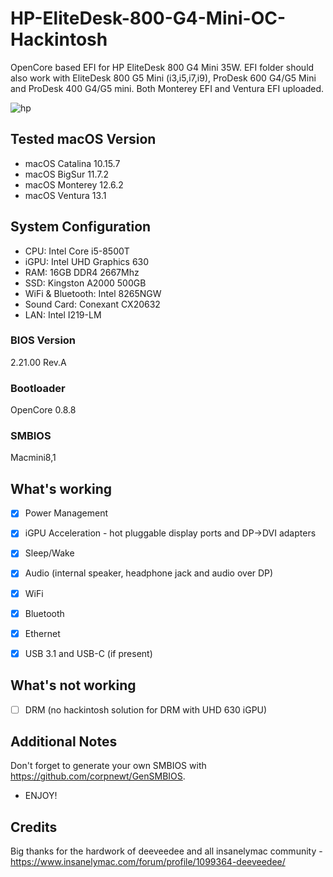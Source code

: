 # HP-EliteDesk-800-G4-Mini-OC-Hackintosh


OpenCore based EFI for HP EliteDesk 800 G4 Mini 35W. EFI folder should also work with EliteDesk 800 G5 Mini (i3,i5,i7,i9), ProDesk 600 G4/G5 Mini and ProDesk 400 G4/G5 mini. Both Monterey EFI and Ventura EFI uploaded.


![hp](https://user-images.githubusercontent.com/93620854/212490075-5390ef5f-fd90-4c76-ad38-4487d1f2bc08.png)





## Tested macOS Version

- macOS Catalina 10.15.7
- macOS BigSur 11.7.2
- macOS Monterey 12.6.2
- macOS Ventura 13.1


## System Configuration

- CPU:  Intel Core i5-8500T
- iGPU: Intel UHD Graphics 630
- RAM:  16GB DDR4 2667Mhz
- SSD:  Kingston A2000 500GB
- WiFi & Bluetooth: Intel 8265NGW
- Sound Card: Conexant CX20632
- LAN: Intel I219-LM

### BIOS Version

2.21.00 Rev.A


### Bootloader

OpenCore 0.8.8

### SMBIOS

Macmini8,1



## What's working

 - [x] Power Management
 
 - [x] iGPU Acceleration - hot pluggable display ports and DP->DVI adapters

 - [x] Sleep/Wake
 
 - [x] Audio (internal speaker, headphone jack and audio over DP)
 
 - [x] WiFi
 
 - [x] Bluetooth

 - [x] Ethernet

 - [x] USB 3.1 and USB-C (if present)
 


## What's not working

- [ ] DRM (no hackintosh solution for DRM with UHD 630 iGPU)


## Additional Notes

Don't forget to generate your own SMBIOS with https://github.com/corpnewt/GenSMBIOS. 

- ENJOY!

## Credits

Big thanks for the hardwork of deeveedee and all insanelymac community - https://www.insanelymac.com/forum/profile/1099364-deeveedee/
